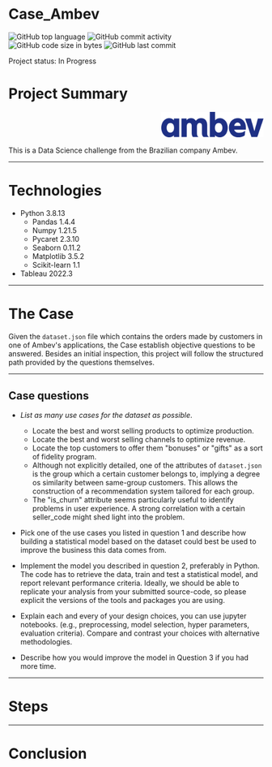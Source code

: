 # Case_Ambev
 
![GitHub top language](https://img.shields.io/github/languages/top/hbatistuzzo/Case_Ambev)
![GitHub commit activity](https://img.shields.io/github/commit-activity/m/hbatistuzzo/Case_Ambev)
![GitHub code size in bytes](https://img.shields.io/github/languages/code-size/hbatistuzzo/Case_Ambev)
![GitHub last commit](https://img.shields.io/github/last-commit/hbatistuzzo/Case_Ambev)

Project status: In Progress

# Project Summary
<p align="right"><img src="images/Ambev_logo_2015.svg.png" width="40%" alt="Logo"></p>

This is a Data Science challenge from the Brazilian company Ambev.

---

# Technologies

- Python 3.8.13
	- Pandas 1.4.4
	- Numpy 1.21.5
	- Pycaret 2.3.10
	- Seaborn 0.11.2
	- Matplotlib 3.5.2
	- Scikit-learn 1.1
- Tableau 2022.3

---

# The Case

Given the `dataset.json` file which contains the orders made by customers in one of Ambev's applications, the Case establish objective questions to be answered.
Besides an initial inspection, this project will follow the structured path provided by the questions themselves.

---

## Case questions

- *List as many use cases for the dataset as possible*.

	- Locate the best and worst selling products to optimize production.
	- Locate the best and worst selling channels to optimize revenue.
	- Locate the top customers to offer them "bonuses" or "gifts" as a sort of fidelity program.
	- Although not explicitly detailed, one of the attributes of `dataset.json` is the group which a certain customer belongs to, implying a degree os similarity between same-group customers. This allows the construction of
a recommendation system tailored for each group.
	- The "is_churn" attribute seems particularly useful to identify problems in user experience. A strong correlation with a certain seller_code might shed light into the problem.

- Pick one of the use cases you listed in question 1 and describe how building a statistical model based on the dataset could best be used to improve the business this data comes from.

- Implement the model you described in question 2, preferably in Python. The code has to retrieve the data, train and test a statistical model, and report relevant performance criteria.
Ideally, we should be able to replicate your analysis from your submitted source-code, so please explicit the versions of the tools and packages you are using.

- Explain each and every of your design choices, you can use jupyter notebooks. (e.g., preprocessing, model selection, hyper parameters, evaluation criteria). Compare and contrast your choices with alternative methodologies.

- Describe how you would improve the model in Question 3 if you had more time.




---

# Steps

---

# Conclusion